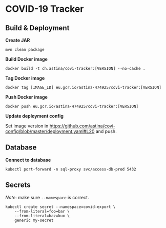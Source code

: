 COVID-19 Tracker
===

## Build & Deployment

**Create JAR**
  
```
mvn clean package
```

**Build Docker image**

```
docker build -t ch.astina/covi-tracker:[VERSION] --no-cache . 
```

**Tag Docker image**

```
docker tag [IMAGE_ID] eu.gcr.io/astina-474925/covi-tracker:[VERSION]
```

**Push Docker image**

```
docker push eu.gcr.io/astina-474925/covi-tracker:[VERSION]
```

**Update deployment config**

Set image version in https://github.com/astina/covi-config/blob/master/deployment.yaml#L20
and push.

## Database

**Connect to database**

```
kubectl port-forward -n sql-proxy svc/access-db-prod 5432
```

## Secrets

*Note*: make sure `--namespace` is correct.

```
kubectl create secret --namespace=covid-export \
    --from-literal=foo=bar \
    --from-literal=baz=kux \
    generic my-secret
```
